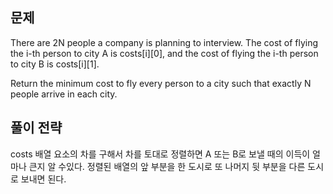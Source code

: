 ## 문제
There are 2N people a company is planning to interview. The cost of flying the i-th person to city A is costs[i][0], and the cost of flying the i-th person to city B is costs[i][1].

Return the minimum cost to fly every person to a city such that exactly N people arrive in each city.

## 풀이 전략
costs 배열 요소의 차를 구해서 차를 토대로 정렬하면 A 또는 B로 보낼 때의 이득이
얼마나 큰지 알 수있다. 정렬된 배열의 앞 부분을 한 도시로 또 나머지 뒷 부분을 다른
도시로 보내면 된다.